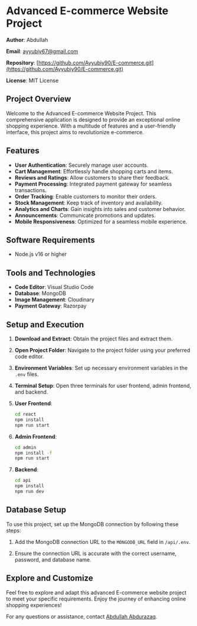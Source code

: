 # Advanced E-commerce Website Project

**Author**: Abdullah

**Email**: ayyubiy67@gmail.com

**Repository**: [https://github.com/Ayyubiy90/E-commerce.git](https://github.com/Ayyubiy90/E-commerce.git)

**License**: MIT License  


## Project Overview

Welcome to the Advanced E-commerce Website Project. This comprehensive application is designed to provide an exceptional online shopping experience. With a multitude of features and a user-friendly interface, this project aims to revolutionize e-commerce.

## Features

- **User Authentication**: Securely manage user accounts.
- **Cart Management**: Effortlessly handle shopping carts and items.
- **Reviews and Ratings**: Allow customers to share their feedback.
- **Payment Processing**: Integrated payment gateway for seamless transactions.
- **Order Tracking**: Enable customers to monitor their orders.
- **Stock Management**: Keep track of inventory and availability.
- **Analytics and Charts**: Gain insights into sales and customer behavior.
- **Announcements**: Communicate promotions and updates.
- **Mobile Responsiveness**: Optimized for a seamless mobile experience.

## Software Requirements

- Node.js v16 or higher

## Tools and Technologies

- **Code Editor**: Visual Studio Code
- **Database**: MongoDB
- **Image Management**: Cloudinary
- **Payment Gateway**: Razorpay

## Setup and Execution

1. **Download and Extract**: Obtain the project files and extract them.

2. **Open Project Folder**: Navigate to the project folder using your preferred code editor.

3. **Environment Variables**: Set up necessary environment variables in the `.env` files.

4. **Terminal Setup**: Open three terminals for user frontend, admin frontend, and backend.

5. **User Frontend**:
   ```bash
   cd react
   npm install
   npm run start
   ```

6. **Admin Frontend**:
   ```bash
   cd admin
   npm install -f
   npm run start
   ```

7. **Backend**:
   ```bash
   cd api
   npm install
   npm run dev
   ```

## Database Setup

To use this project, set up the MongoDB connection by following these steps:

1. Add the MongoDB connection URL to the `MONGODB_URL` field in `/api/.env`.

2. Ensure the connection URL is accurate with the correct username, password, and database name.

## Explore and Customize

Feel free to explore and adapt this advanced E-commerce website project to meet your specific requirements. Enjoy the journey of enhancing online shopping experiences!

For any questions or assistance, contact [Abdullah Abdurazaq](mailto:ayyubiy67@gmail.com).
